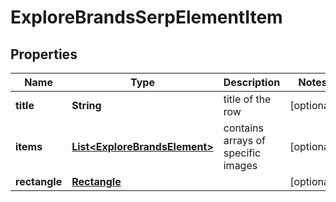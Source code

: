 

# ExploreBrandsSerpElementItem


## Properties

| Name | Type | Description | Notes |
|------------ | ------------- | ------------- | -------------|
|**title** | **String** | title of the row |  [optional] |
|**items** | [**List&lt;ExploreBrandsElement&gt;**](ExploreBrandsElement.md) | contains arrays of specific images |  [optional] |
|**rectangle** | [**Rectangle**](Rectangle.md) |  |  [optional] |



